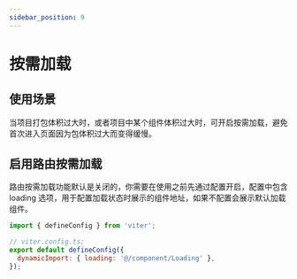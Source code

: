 ```yaml
---
sidebar_position: 9
---
```


# 按需加载

## 使用场景

当项目打包体积过大时，或者项目中某个组件体积过大时，可开启按需加载，避免首次进入页面因为包体积过大而变得缓慢。

## 启用路由按需加载

路由按需加载功能默认是关闭的，你需要在使用之前先通过配置开启，配置中包含 loading 选项，用于配置加载状态时展示的组件地址，如果不配置会展示默认加载组件。

```js
import { defineConfig } from 'viter';

// viter.config.ts;
export default defineConfig({
  dynamicImport: { loading: '@/component/Loading' },
});
```
